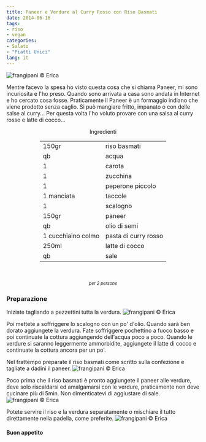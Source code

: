 ```yaml
---
title: Paneer e Verdure al Curry Rosso con Riso Basmati
date: 2014-06-16
tags:
- riso
- vegan
categories:
- Salato
- "Piatti Unici"
lang: it
---
```

![](../2014-06-16-paneer-e-verdure-al-curry-rosso-con-riso-basmati/header.jpg "frangipani © Erica")

Mentre facevo la spesa ho visto questa cosa che si chiama Paneer, mi sono incuriosita e l'ho preso. Quando sono arrivata a casa sono andata in Internet e ho cercato cosa fosse. Praticamente il Paneer è un formaggio indiano che viene prodotto senza caglio. Si può mangiare fritto, impanato o con delle salse al curry... Per questa volta l'ho voluto provare con una salsa al curry rosso e latte di cocco... 


<div id="wrapper" style="text-align: center">
  <div id="yourdiv" style="display: inline-block;">
    <div class="ingredients">
      <div class="ingredients-title">Ingredienti</div>
      <table>
        <tbody>
          <tr>
            <td>150gr</td>
            <td>riso basmati</td>
          </tr>
          <tr>
            <td>qb</td>
            <td>acqua</td>
          </tr>
          <tr>
            <td>1</td>
            <td>carota</td>
          </tr>
          <tr>
            <td>1</td>
            <td>zucchina</td>
          </tr>
          <tr>
            <td>1</td>
            <td>peperone piccolo</td>
          </tr>
          <tr>
            <td>1 manciata</td>
            <td>taccole</td>
          </tr>
          <tr>
            <td>1</td>
            <td>scalogno</td>
          </tr>
          <tr>
            <td>150gr</td>
            <td>paneer</td>
          </tr>
          <tr>
            <td>qb</td>
            <td>olio di semi</td>
          </tr>
          <tr>
            <td>1 cucchiaino colmo</td>
            <td>pasta di curry rosso</td>
          </tr>
          <tr>
            <td>250ml</td>
            <td>latte di cocco</td>
          </tr>
          <tr>
            <td>qb</td>
            <td>sale</td>
          </tr>
        </tbody>
      </table>
      <br></br>
      <i class="pull-right" style="font-size: 80%;">per 2 persone</i>
    </div>
  </div>
</div>


<h3>
  <font color="grey">
    <i class="fa-solid fa-gears"></i>
  </font> Preparazione
</h3>

Iniziate tagliando a pezzettini tutta la verdura.
![](../2014-06-16-paneer-e-verdure-al-curry-rosso-con-riso-basmati/verdure.jpg "frangipani © Erica")

Poi mettete a soffriggere lo scalogno con un po' d'olio. Quando sarà ben dorato aggiungete la verdura. Fate soffriggere pochettino a fuoco basso e poi continuate la cottura aggiungendo dell'acqua poco a poco. Quando le verdure si saranno leggermente ammorbidite, aggiungete il latte di cocco e continuate la cottura ancora per un po'.

Nel frattempo preparate il riso basmati come scritto sulla confezione e tagliate a dadini il paneer.
![](../2014-06-16-paneer-e-verdure-al-curry-rosso-con-riso-basmati/paneer.jpg "frangipani © Erica")

Poco prima che il riso basmati è pronto aggiungete il paneer alle verdure, deve solo riscaldarsi ed amalgamarsi con le verdure, praticamente non deve cucinare più di 5min. Non dimenticatevi di aggiustare di sale.
![](../2014-06-16-paneer-e-verdure-al-curry-rosso-con-riso-basmati/condimento.jpg "frangipani © Erica")

Potete servire il riso e la verdura separatamente o mischiare il tutto direttamente nella padella, come preferite.
![](../2014-06-16-paneer-e-verdure-al-curry-rosso-con-riso-basmati/risultato.jpg "frangipani © Erica")

<h4>Buon appetito
  <font color="red">
    <i class="fa-regular fa-face-smile"></i>
  </font>
</h4>